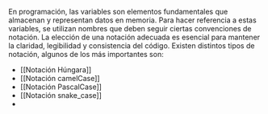 En programación, las variables son elementos fundamentales que almacenan y representan datos en memoria. Para hacer referencia a estas variables, se utilizan nombres que deben seguir ciertas convenciones de notación. La elección de una notación adecuada es esencial para mantener la claridad, legibilidad y consistencia del código.
Existen distintos tipos de notación, algunos de los más importantes son:
- [[Notación Húngara]]
- [[Notación camelCase]]
- [[Notación PascalCase]]
- [[Notación snake_case]]
- 